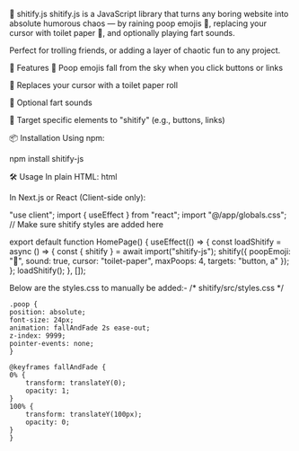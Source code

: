 💩 shitify.js
shitify.js is a JavaScript library that turns any boring website into absolute humorous chaos — by raining poop emojis 💩, replacing your cursor with toilet paper 🧻, and optionally playing fart sounds.

Perfect for trolling friends, or adding a layer of chaotic fun to any project.

🚀 Features
💩 Poop emojis fall from the sky when you click buttons or links

🧻 Replaces your cursor with a toilet paper roll

💨 Optional fart sounds

🎯 Target specific elements to "shitify" (e.g., buttons, links)

📦 Installation
Using npm:

npm install shitify-js

🛠 Usage
In plain HTML:
html

<script src="dist/init.js"></script>
<link rel="stylesheet" href="dist/style.css">
<script>
  shitify({
    poopEmoji: '💩',
    sound: true,
    cursor: 'toilet-paper',
    maxPoops: 5,
    targets: 'button, a'
  });
</script>

In Next.js or React (Client-side only):

"use client";
import { useEffect } from "react";
import "@/app/globals.css"; // Make sure shitify styles are added here

export default function HomePage() {
  useEffect(() => {
    const loadShitify = async () => {
      const { shitify } = await import("shitify-js");
      shitify({
        poopEmoji: "💩",
        sound: true,
        cursor: "toilet-paper",
        maxPoops: 4,
        targets: "button, a"
      });
    };
    loadShitify();
  }, []);

  Below are the styles.css to manually be added:-
      /* shitify/src/styles.css */

    .poop {
    position: absolute;
    font-size: 24px;
    animation: fallAndFade 2s ease-out;
    z-index: 9999;
    pointer-events: none;
    }

    @keyframes fallAndFade {
    0% {
        transform: translateY(0);
        opacity: 1;
    }
    100% {
        transform: translateY(100px);
        opacity: 0;
    }
    }
    

